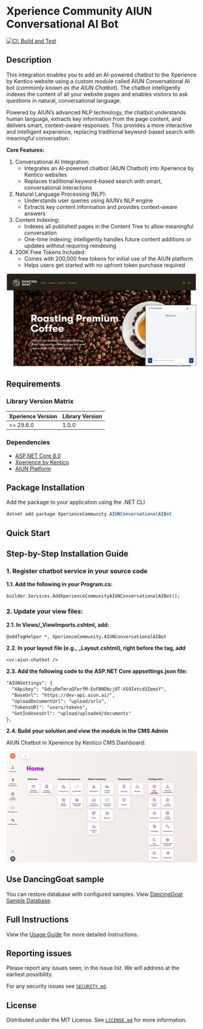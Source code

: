 
# Xperience Community AIUN Conversational AI Bot

[![CI: Build and Test](https://github.com/Kentico/repo-template/actions/workflows/ci.yml/badge.svg?branch=main)](https://github.com/rbt-cms/xperience-community-aiun-conversational-ai-bot/blob/main/.github/workflows/ci.yml)


## Description

This integration enables you to add an AI-powered chatbot to the Xperience by Kentico website using a custom module called AIUN Conversational AI bot (_commonly known as the AIUN Chatbot_). The chatbot intelligently indexes the content of all your website pages and enables visitors to ask questions in natural, conversational language.

Powered by AIUN’s advanced NLP technology, the chatbot understands human language, extracts key information from the page content, and delivers smart, context-aware responses. This provides a more interactive and intelligent experience, replacing traditional keyword-based search with meaningful conversation.

**Core Features:**
1. Conversational AI Integration:
   - Integrates an AI-powered chatbot (AIUN Chatbot) into Xperience by Kentico websites
   - Replaces traditional keyword-based search with smart, conversational interactions
2. Natural Language Processing (NLP):
   - Understands user queries using AIUN’s NLP engine
   - Extracts key content information and provides context-aware answers
3. Content Indexing:
   - Indexes all published pages in the Content Tree to allow meaningful conversation
   - One-time indexing; intelligently handles future content additions or updates without requiring reindexing
4. 200K Free Tokens Included:
   - Comes with 200,000 free tokens for initial use of the AIUN platform
   - Helps users get started with no upfront token purchase required

![AIUN Chatbot](/images/Chatbot-in-website.png)

## Requirements

### Library Version Matrix


| Xperience Version | Library Version |
| ----------------- | --------------- |
| >= 29.6.0         | 1.0.0           |

### Dependencies


- [ASP.NET Core 8.0](https://dotnet.microsoft.com/en-us/download)
- [Xperience by Kentico](https://docs.kentico.com)
- [AIUN Platform](https://qa-dashboard.aiun.ai/)

## Package Installation


Add the package to your application using the .NET CLI

```powershell
dotnet add package XperienceCommunity.AIUNConversationalAIBot
```

## Quick Start

## Step-by-Step Installation Guide

### 1. Register chatbot service in your source code
**1.1. Add the following in your Program.cs:**
```
builder.Services.AddXperienceCommunityAIUNConversationalAIBot();
```

### 2. Update your view files:
**2.1. In Views/_ViewImports.cshtml, add:**

```
@addTagHelper *, XperienceCommunity.AIUNConversationalAIBot
```

**2.2. In your layout file (e.g., _Layout.cshtml), right before the </body> tag, add**
```
<vc:aiun-chatbot />
```

**2.3. Add the following code to the ASP.NET Core appsettings.json file:**
```
"AIUNSettings": {
  "XApikey": "GdcyRmTmraGFerfM-EoFBNDbcj0T-XS9Ietcd3ZemxY",
  "BaseUrl": "https://dev-api.aiun.ai/",
  "UploadDocumentUrl": "upload/urls",
  "TokensURl": "users/tokens",
  "GetIndexesUrl": "upload/uploaded/documents"
},
```

**2.4. Build your solution and view the module in the CMS Admin**

AIUN Chatbot in Xpereince by Kentico CMS Dashboard:

![XBYK Dashboard](/images/XBYK_Dashboard.png)


## Use DancingGoat sample

You can restore database with configured samples. View [DancingGoat Sample Database]().

## Full Instructions


View the [Usage Guide](./docs/Usage-Guide.md) for more detailed instructions.


## Reporting issues

Please report any issues seen, in the issue list. We will address at the earliest possibility.


For any security issues see [`SECURITY.md`](https://github.com/Kentico/.github/blob/main/SECURITY.md).

## License

Distributed under the MIT License. See [`LICENSE.md`](./LICENSE.md) for more information.



